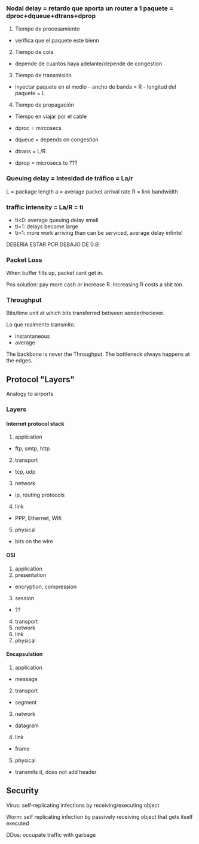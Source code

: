 ### Nodal delay = retardo que aporta un router a 1 paquete = dproc+dqueue+dtrans+dprop

1.  Tiempo de procesamiento

  -   verifica que el paquete este bienn

2.  Tiempo de cola

  -   depende de cuantos haya adelante/depende de congestion

3.  Tiempo de transmisión

  -   inyectar paquete en el medio
    -   ancho de banda = R
    -   longitud del paquete = L

4.  Tiempo de propagación

  -   Tiempo en viajar por el cable


- dproc = mircosecs
- dqueue = depends on congestion
- dtrans = L/R
- dprop = microsecs to ???

### Queuing delay = Intesidad de tráfico = La/r
L = package length
a = average packet arrival rate
R = link bandwidth

### traffic intensity = La/R = ti

- ti<0: average queuing delay small
- ti=1: delays become large
- ti>1: more work arriving than can be serviced, average delay infinte!

DEBERIA ESTAR POR DEBAJO DE 0.8!

### Packet Loss

When buffer fills up, packet cant get in.

Pos solution: pay more cash or increase R. Increasing R costs a shit ton.

### Throughput

Bits/time unit at which bits transferred between sender/reciever.

Lo que realmente transmito.

- instantaneous
- average

The backbone is never the Throughput. The bottleneck always happens at the edges.

## Protocol "Layers"

Analogy to airports

### Layers

#### Internet protocol stack

1. application
  - ftp, smtp, http
2. transport
  - tcp, udp
3. network
  - ip, routing protocols
4. link
  - PPP, Ethernet, Wifi
5. physical
  - bits on the wire

#### OSI

1. application
2. presentation
  - encryption, compression
3. session
  - ??
4. transport
5. network
6. link
7. physical

#### Encapsulation
1. application
  - message
2. transport
  - segment
3. network
  - datagram
4. link
  - frame
5. physical
  - transmits it, does not add header

## Security

Virus: self-replicating infections by receiving/executing object

Worm: self replicating infection by passively receiving object that gets itself executed

DDos: occupate traffic with garbage
